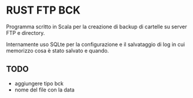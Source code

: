 # RUST FTP BCK

Programma scritto in Scala per la creazione di backup di cartelle su server FTP e directory.

Internamente uso SQLte per la configurazione e il salvataggio di log in cui memorizzo cosa è stato salvato e quando.

## TODO
- aggiungere tipo bck
- nome del file con la data